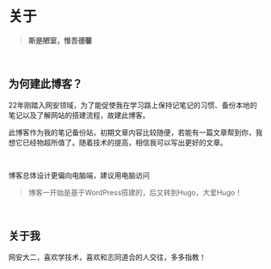 # 关于


> **斯是陋室，惟吾德馨**

​	

## 为何建此博客？

22年刚踏入网安领域，为了能促使我在学习路上保持记笔记的习惯、备份本地的笔记以及了解网站的搭建流程，故建此博客。

此博客作为我的笔记备份站，初期文章内容比较随便，若能有一篇文章帮到你，我想它已经物超所值了。随着技术的提高，相信我可以写出更好的文章。

​	

博客总体设计更偏向电脑端，建议用电脑访问

> 博客一开始是基于WordPress搭建的，后又转到Hugo，大爱Hugo！

​	

## 关于我

网安大二，喜欢学技术，喜欢和志同道合的人交往，多多指教！
